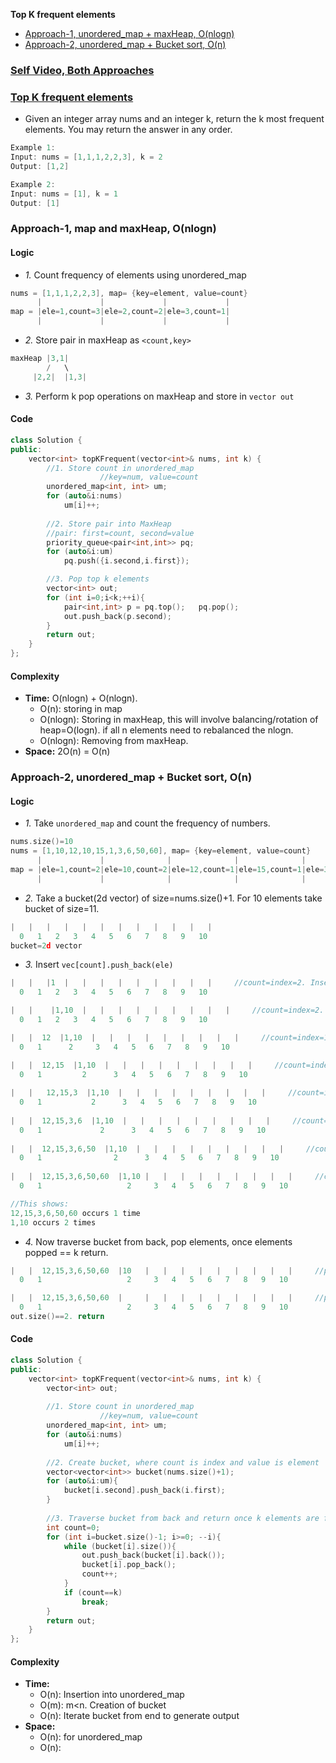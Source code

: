 **Top K frequent elements**
- [Approach-1, unordered_map + maxHeap, O(nlogn)](#a1)
- [Approach-2, unordered_map + Bucket sort, O(n)](#a2)

### [Self Video, Both Approaches](https://youtu.be/LWCU01gFTIs)

### [Top K frequent elements](https://leetcode.com/problems/top-k-frequent-elements/)
- Given an integer array nums and an integer k, return the k most frequent elements. You may return the answer in any order.
```c
Example 1:
Input: nums = [1,1,1,2,2,3], k = 2
Output: [1,2]

Example 2:
Input: nums = [1], k = 1
Output: [1]
```

<a name=a1></a>
### Approach-1, map and maxHeap, O(nlogn)
#### Logic
- _1._ Count frequency of elements using unordered_map
```c
nums = [1,1,1,2,2,3], map= {key=element, value=count}
      |             |             |             |
map = |ele=1,count=3|ele=2,count=2|ele=3,count=1|
      |             |             |             |
```
- _2._ Store pair in maxHeap as `<count,key>`
```c
maxHeap |3,1|
        /   \
     |2,2|  |1,3|   
```
- _3._ Perform k pop operations on maxHeap and store in `vector out`

#### Code
```cpp
class Solution {
public:
    vector<int> topKFrequent(vector<int>& nums, int k) {
        //1. Store count in unordered_map
                    //key=num, value=count
        unordered_map<int, int> um;
        for (auto&i:nums)
            um[i]++;
        
        //2. Store pair into MaxHeap
        //pair: first=count, second=value
        priority_queue<pair<int,int>> pq;
        for (auto&i:um)
            pq.push({i.second,i.first});

        //3. Pop top k elements
        vector<int> out;
        for (int i=0;i<k;++i){
            pair<int,int> p = pq.top();   pq.pop();
            out.push_back(p.second);
        }
        return out;
    }
};
```
#### Complexity
- **Time:** O(nlogn) + O(nlogn). 
  - O(n): storing in map
  - O(nlogn): Storing in maxHeap, this will involve balancing/rotation of heap=O(logn). if all n elements need to rebalanced the nlogn.
  - O(nlogn): Removing from maxHeap.
- **Space:** 2O(n) = O(n)

<a name=a2></a>
### Approach-2, unordered_map + Bucket sort, O(n)
#### Logic
- _1._ Take `unordered_map` and count the frequency of numbers.
```c
nums.size()=10
nums = [1,10,12,10,15,1,3,6,50,60], map= {key=element, value=count}
      |             |              |              |              |             |             |              |              |
map = |ele=1,count=2|ele=10,count=2|ele=12,count=1|ele=15,count=1|ele=3,count=1|ele=6,count=1|ele=50,count=1|ele=60,count=1|
      |             |              |              |              |             |             |              |              |
```
- _2._ Take a bucket(2d vector) of size=nums.size()+1. For 10 elements take bucket of size=11.
```c
|   |   |   |   |   |   |   |   |   |   |   |
  0   1   2   3   4   5   6   7   8   9   10
bucket=2d vector
```
- _3._ Insert `vec[count].push_back(ele)`
```c
|   |   |1  |   |   |   |   |   |   |   |   |     //count=index=2. Insert ele=1
  0   1   2   3   4   5   6   7   8   9   10

|   |    |1,10  |   |   |   |   |   |   |   |   |     //count=index=2. Insert ele=10
  0   1   2   3   4   5   6   7   8   9   10

|   |  12  |1,10  |   |   |   |   |   |   |   |   |     //count=index=1. Insert ele=12
  0   1      2     3   4   5   6   7   8   9   10

|   |  12,15  |1,10  |   |   |   |   |   |   |   |   |     //count=index=1. Insert ele=15
  0   1         2      3   4   5   6   7   8   9   10
  
|   |   12,15,3  |1,10  |   |   |   |   |   |   |   |   |     //count=index=1. Insert ele=3
  0   1           2      3   4   5   6   7   8   9   10
  
|   |  12,15,3,6  |1,10  |   |   |   |   |   |   |   |   |     //count=index=1. Insert ele=6
  0   1             2      3   4   5   6   7   8   9   10
  
|   |  12,15,3,6,50  |1,10  |   |   |   |   |   |   |   |   |     //count=index=1. Insert ele=50
  0   1                2      3   4   5   6   7   8   9   10
  
|   |  12,15,3,6,50,60  |1,10 |   |   |   |   |   |   |   |   |     //count=index=1. Insert ele=60
  0   1                   2     3   4   5   6   7   8   9   10

//This shows:
12,15,3,6,50,60 occurs 1 time
1,10 occurs 2 times
```
- _4._ Now traverse bucket from back, pop elements, once elements popped == k return.
```c
|   |  12,15,3,6,50,60  |10   |   |   |   |   |   |   |   |   |     //pop 1. out=|1|
  0   1                   2     3   4   5   6   7   8   9   10

|   |  12,15,3,6,50,60  |     |   |   |   |   |   |   |   |   |     //pop 10. out=|1,10|
  0   1                   2     3   4   5   6   7   8   9   10
out.size()==2. return
```
#### Code
```cpp
class Solution {
public:
    vector<int> topKFrequent(vector<int>& nums, int k) {
        vector<int> out;
        
        //1. Store count in unordered_map
                    //key=num, value=count
        unordered_map<int, int> um;
        for (auto&i:nums)
            um[i]++;
     
        //2. Create bucket, where count is index and value is element
        vector<vector<int>> bucket(nums.size()+1);
        for (auto&i:um){
            bucket[i.second].push_back(i.first);    
        }
        
        //3. Traverse bucket from back and return once k elements are found 
        int count=0;
        for (int i=bucket.size()-1; i>=0; --i){
            while (bucket[i].size()){
                out.push_back(bucket[i].back());
                bucket[i].pop_back();
                count++;
            }
            if (count==k)
                break;
        }
        return out;
    }
};
```
#### Complexity
- **Time:** 
  - O(n): Insertion into unordered_map
  - O(m): m<n. Creation of bucket
  - O(n): Iterate bucket from end to generate output
- **Space:**
  - O(n): for unordered_map
  - O(n): 
